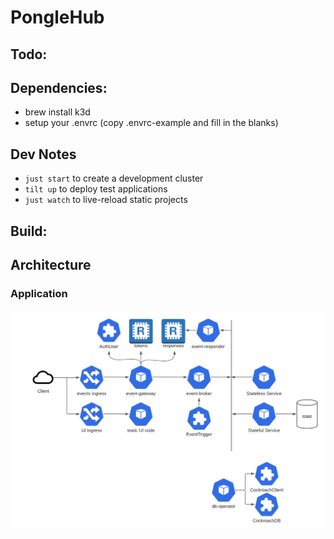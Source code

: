 # PongleHub

## Todo:

## Dependencies:

- brew install k3d
- setup your .envrc (copy .envrc-example and fill in the blanks)

## Dev Notes

- `just start` to create a development cluster
- `tilt up` to deploy test applications
- `just watch` to live-reload static projects 

## Build:

## Architecture

### Application

![](docs/pongle-architecture.png)
